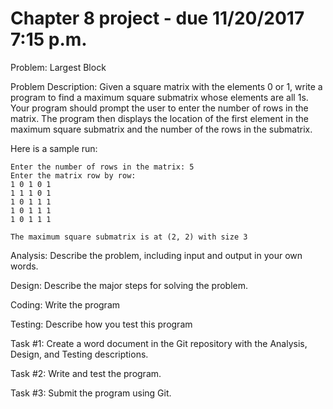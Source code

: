# Chapter 8 project - due 11/20/2017 7:15 p.m.

Problem: Largest Block

Problem Description:
Given a square matrix with the elements 0 or 1, write a program
to find a maximum square submatrix whose elements are all 1s. Your program
should prompt the user to enter the number of rows in the matrix. The program
then displays the location of the first element in the maximum square submatrix
and the number of the rows in the submatrix. 

Here is a sample run:

```
Enter the number of rows in the matrix: 5
Enter the matrix row by row:
1 0 1 0 1
1 1 1 0 1
1 0 1 1 1
1 0 1 1 1
1 0 1 1 1

The maximum square submatrix is at (2, 2) with size 3
```

Analysis: Describe the problem, including input and output in your own words. 

Design: Describe the major steps for solving the problem. 

Coding: Write the program

Testing: Describe how you test this program

Task #1: Create a word document in the Git repository with the Analysis, Design, and Testing descriptions.

Task #2: Write and test the program.

Task #3: Submit the program using Git.
